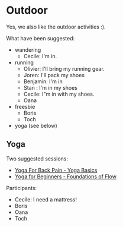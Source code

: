 # Outdoor

Yes, we also like the outdoor activities :).

What have been suggested:

* wandering
  * Cecile: I'm in.
* running
  * Olivier: I'll bring my running gear.
  * Joren: I'll pack my shoes
  * Benjamin: I'm in
  * Stan : I'm in my shoes
  * Cecile: I"m in with my shoes.
  * Oana
* freesbie
  * Boris
  * Toch
* yoga (see below)

## Yoga

Two suggested sessions:

* [Yoga For Back Pain - Yoga Basics](https://youtu.be/phuS5VLQy8c)
* [Yoga for Beginners - Foundations of Flow](https://youtu.be/1p-ayBIRRHs)

Participants:

* Cecile: I need a mattress!
* Boris
* Oana
* Toch

